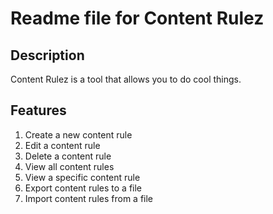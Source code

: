 # Readme file for Content Rulez

## Description

Content Rulez is a tool that allows you to do cool things.

## Features
1. Create a new content rule
2. Edit a content rule
3. Delete a content rule
4. View all content rules
5. View a specific content rule
6. Export content rules to a file
7. Import content rules from a file
